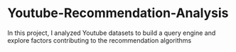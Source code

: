 # Youtube-Recommendation-Analysis
In this project, I analyzed Youtube datasets to build a query engine and explore factors contributing to
the recommendation algorithms
